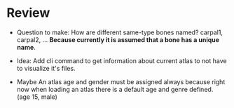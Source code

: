 # Review

 - Question to make: How are different same-type bones named? carpal1, carpal2, ... **Because currently it is assumed that a bone has a unique name**.

 - Idea: Add cli command to get information about current atlas to not have to visualize it's files.

 - Maybe An atlas age and gender must be assigned always because right now when loading an atlas there is a default age and genre defined. (age 15, male)
